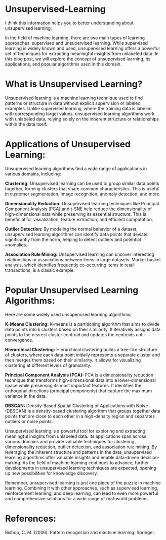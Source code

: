 # Unsupervised-Learning
I think this information helps you to better understanding about unsupervised learning.

In the field of machine learning, there are two main types of learning approaches: supervised and unsupervised learning. While supervised learning is widely known and used, unsupervised learning offers a powerful set of techniques for extracting meaningful insights from unlabeled data. In this blog post, we will explore the concept of unsupervised learning, its applications, and popular algorithms used in this domain.

# What is Unsupervised Learning?
Unsupervised learning is a machine learning technique used to find patterns or structure in data without explicit supervision or labeled examples. Unlike supervised learning, where the training data is labeled with corresponding target values, unsupervised learning algorithms work with unlabeled data, relying solely on the inherent structure or relationships within the data itself.

# Applications of Unsupervised Learning:
Unsupervised learning algorithms find a wide range of applications in various domains, including:

**Clustering:** Unsupervised learning can be used to group similar data points together, forming clusters that share common characteristics. This is useful in customer segmentation, image recognition, anomaly detection, and more.

**Dimensionality Reduction:** Unsupervised learning techniques like Principal Component Analysis (PCA) and t-SNE help reduce the dimensionality of high-dimensional data while preserving its essential structure. This is beneficial for visualization, feature extraction, and efficient computation.

**Outlier Detection:** By modeling the normal behavior of a dataset, unsupervised learning algorithms can identify data points that deviate significantly from the norm, helping to detect outliers and potential anomalies.

**Association Rule Mining:** Unsupervised learning can uncover interesting relationships or associations between items in large datasets. Market basket analysis, which identifies frequently co-occurring items in retail transactions, is a classic example.

# Popular Unsupervised Learning Algorithms:

Here are some widely used unsupervised learning algorithms:

**K-Means Clustering:** K-means is a partitioning algorithm that aims to divide data points into k clusters based on their similarity. It iteratively assigns data points to the nearest cluster centroid and updates the centroids until convergence.

**Hierarchical Clustering:** Hierarchical clustering builds a tree-like structure of clusters, where each data point initially represents a separate cluster and then merges them based on their similarity. It allows for visualizing clustering at different levels of granularity.

**Principal Component Analysis (PCA):** PCA is a dimensionality reduction technique that transforms high-dimensional data into a lower-dimensional space while preserving its most important features. It identifies the orthogonal directions (principal components) that capture the maximum variance in the data.

**DBSCAN:** Density-Based Spatial Clustering of Applications with Noise (DBSCAN) is a density-based clustering algorithm that groups together data points that are close to each other in a high-density region and separates outliers or noise points.


Unsupervised learning is a powerful tool for exploring and extracting meaningful insights from unlabeled data. Its applications span across various domains and provide valuable techniques for clustering, dimensionality reduction, outlier detection, and association rule mining. By leveraging the inherent structure and patterns in the data, unsupervised learning algorithms offer valuable insights and enable data-driven decision-making. As the field of machine learning continues to advance, further developments in unsupervised learning techniques are expected, opening up new possibilities for knowledge discovery.

Remember, unsupervised learning is just one piece of the puzzle in machine learning. Combining it with other approaches, such as supervised learning, reinforcement learning, and deep learning, can lead to even more powerful and comprehensive solutions for a wide range of real-world problems.

# References:

Bishop, C. M. (2006). Pattern recognition and machine learning. Springer.
